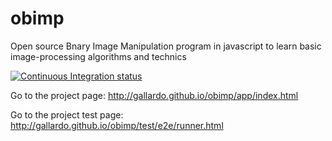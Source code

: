obimp
=========

Open source Bnary Image Manipulation program in javascript to learn basic image-processing algorithms and technics

[![Continuous Integration status](https://travis-ci.org/gallardo/obimp.png?branch=master)](https://travis-ci.org/gallardo/bimiditor)

Go to the project page: http://gallardo.github.io/obimp/app/index.html

Go to the project test page: http://gallardo.github.io/obimp/test/e2e/runner.html
